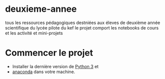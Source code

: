 # deuxieme-annee
tous les ressources pédagogiques destniées aux éleves de deuxième année scientifique du lycée pilote du kef
le projet comport les notebooks de cours et les activité et mini-projets
# Commencer le projet
* Installer la dernière version de  [Python 3](https://www.python.org/downloads/) et
* [anaconda](https://www.anaconda.com/products/individual)  dans votre machine.

